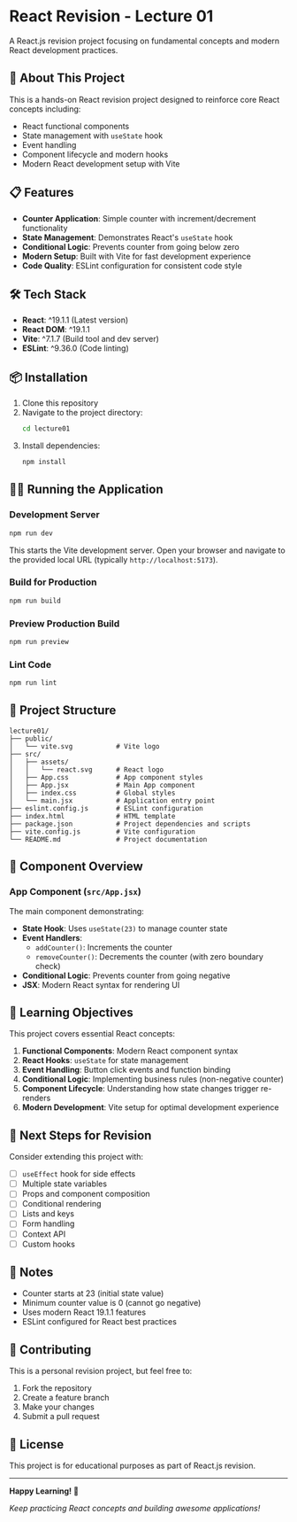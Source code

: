 # React Revision - Lecture 01

A React.js revision project focusing on fundamental concepts and modern React development practices.

## 🚀 About This Project

This is a hands-on React revision project designed to reinforce core React concepts including:
- React functional components
- State management with `useState` hook
- Event handling
- Component lifecycle and modern hooks
- Modern React development setup with Vite

## 📋 Features

- **Counter Application**: Simple counter with increment/decrement functionality
- **State Management**: Demonstrates React's `useState` hook
- **Conditional Logic**: Prevents counter from going below zero
- **Modern Setup**: Built with Vite for fast development experience
- **Code Quality**: ESLint configuration for consistent code style

## 🛠️ Tech Stack

- **React**: ^19.1.1 (Latest version)
- **React DOM**: ^19.1.1
- **Vite**: ^7.1.7 (Build tool and dev server)
- **ESLint**: ^9.36.0 (Code linting)

## 📦 Installation

1. Clone this repository
2. Navigate to the project directory:
   ```bash
   cd lecture01
   ```
3. Install dependencies:
   ```bash
   npm install
   ```

## 🏃‍♂️ Running the Application

### Development Server
```bash
npm run dev
```
This starts the Vite development server. Open your browser and navigate to the provided local URL (typically `http://localhost:5173`).

### Build for Production
```bash
npm run build
```

### Preview Production Build
```bash
npm run preview
```

### Lint Code
```bash
npm run lint
```

## 📁 Project Structure

```
lecture01/
├── public/
│   └── vite.svg           # Vite logo
├── src/
│   ├── assets/
│   │   └── react.svg      # React logo
│   ├── App.css            # App component styles
│   ├── App.jsx            # Main App component
│   ├── index.css          # Global styles
│   └── main.jsx           # Application entry point
├── eslint.config.js       # ESLint configuration
├── index.html             # HTML template
├── package.json           # Project dependencies and scripts
├── vite.config.js         # Vite configuration
└── README.md              # Project documentation
```

## 🧩 Component Overview

### App Component (`src/App.jsx`)
The main component demonstrating:
- **State Hook**: Uses `useState(23)` to manage counter state
- **Event Handlers**: 
  - `addCounter()`: Increments the counter
  - `removeCounter()`: Decrements the counter (with zero boundary check)
- **Conditional Logic**: Prevents counter from going negative
- **JSX**: Modern React syntax for rendering UI

## 🎯 Learning Objectives

This project covers essential React concepts:

1. **Functional Components**: Modern React component syntax
2. **React Hooks**: `useState` for state management
3. **Event Handling**: Button click events and function binding
4. **Conditional Logic**: Implementing business rules (non-negative counter)
5. **Component Lifecycle**: Understanding how state changes trigger re-renders
6. **Modern Development**: Vite setup for optimal development experience

## 🔄 Next Steps for Revision

Consider extending this project with:
- [ ] `useEffect` hook for side effects
- [ ] Multiple state variables
- [ ] Props and component composition
- [ ] Conditional rendering
- [ ] Lists and keys
- [ ] Form handling
- [ ] Context API
- [ ] Custom hooks

## 📝 Notes

- Counter starts at 23 (initial state value)
- Minimum counter value is 0 (cannot go negative)
- Uses modern React 19.1.1 features
- ESLint configured for React best practices

## 🤝 Contributing

This is a personal revision project, but feel free to:
1. Fork the repository
2. Create a feature branch
3. Make your changes
4. Submit a pull request

## 📄 License

This project is for educational purposes as part of React.js revision.

---

**Happy Learning! 🎉**

*Keep practicing React concepts and building awesome applications!*
